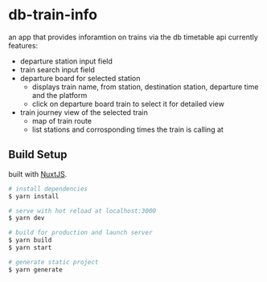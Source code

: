 # db-train-info

an app that provides inforamtion on trains via the db timetable api
currently features:
- departure station input field
- train search input field
- departure board for selected station
  - displays train name, from station, destination station, departure time and the platform
  - click on departure board train to select it for detailed view
- train journey view of the selected train
  - map of train route
  - list stations and corrosponding times the train is calling at  


## Build Setup
built with [NuxtJS](https://nuxtjs.org).

```bash
# install dependencies
$ yarn install

# serve with hot reload at localhost:3000
$ yarn dev

# build for production and launch server
$ yarn build
$ yarn start

# generate static project
$ yarn generate
```

